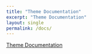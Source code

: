 ```yaml
---
title: "Theme Documentation"
excerpt: "Theme Documentation"
layout: single
permalink: /docs/
---
```


[Theme Documentation](https://mmistakes.github.io/minimal-mistakes/docs/quick-start-guide/)
